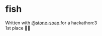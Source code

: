 # fish
Written with [ @stone-soap ](https://github.com/stone-soap) for a hackathon:3 \
1st place 🥇🥇
